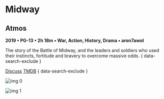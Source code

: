 # Midway

## Atmos

**2019 • PG-13 • 2h 18m • War, Action, History, Drama • aron7awol**

The story of the Battle of Midway, and the leaders and soldiers who used their instincts, fortitude and bravery to overcome massive odds.
{ data-search-exclude }

[Discuss](https://www.avsforum.com/threads/bass-eq-for-filtered-movies.2995212/post-59213784)  [TMDB](https://www.themoviedb.org/movie/522162)
{ data-search-exclude }

![img 0](https://i.imgur.com/U9z9xKf.jpg)

![img 1](https://i.imgur.com/1lkrQ4M.png)

